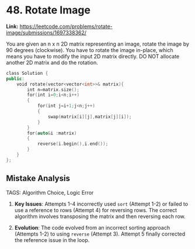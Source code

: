# 48. Rotate Image

**Link:** https://leetcode.com/problems/rotate-image/submissions/1697338362/

You are given an n x n 2D matrix representing an image, rotate the image by 90 degrees (clockwise). You have to rotate the image in-place, which means you have to modify the input 2D matrix directly. DO NOT allocate another 2D matrix and do the rotation.

```cpp
class Solution {
public:
    void rotate(vector<vector<int>>& matrix){
        int n=matrix.size();
        for(int i=0;i<n;i++)
        {
            for(int j=i+1;j<n;j++)
            {
                swap(matrix[i][j],matrix[j][i]);
            }
        }
        for(auto&i :matrix)
        {
            reverse(i.begin(),i.end());
        }
    }
};
```

## Mistake Analysis

TAGS: Algorithm Choice, Logic Error

1. **Key Issues**: Attempts 1-4 incorrectly used `sort` (Attempt 1-2)  or failed to use a reference to rows (Attempt 4) for reversing rows.  The correct algorithm involves transposing the matrix and then reversing each row.

2. **Evolution**:  The code evolved from an incorrect sorting approach (Attempts 1-2) to using `reverse` (Attempt 3). Attempt 5 finally corrected the reference issue in the loop.

